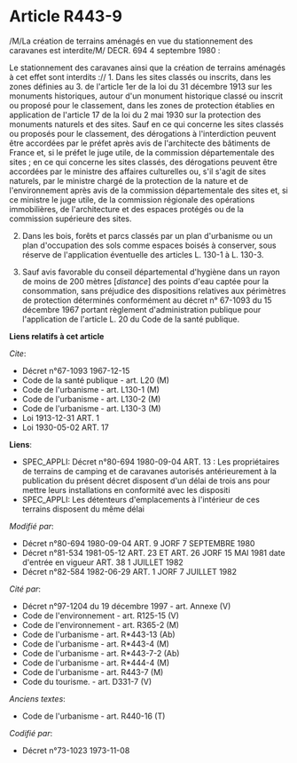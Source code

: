 # Article R443-9

/M/La création de terrains aménagés en vue du stationnement des caravanes est interdite/M/    DECR. 694 4 septembre 1980 :

Le stationnement des caravanes ainsi que la création de terrains aménagés à cet effet sont interdits ://    1. Dans les sites
classés ou inscrits, dans les zones définies au 3. de l'article 1er de la loi du 31 décembre 1913 sur les monuments
historiques, autour d'un monument historique classé ou inscrit ou proposé pour le classement, dans les zones de protection
établies en application de l'article 17 de la loi du 2 mai 1930 sur la protection des monuments naturels et des sites. Sauf
en ce qui concerne les sites classés ou proposés pour le classement, des dérogations à l'interdiction peuvent être accordées
par le préfet après avis de l'architecte des bâtiments de France et, si le préfet le juge utile, de la commission
départementale des sites ; en ce qui concerne les sites classés, des dérogations peuvent être accordées par le ministre des
affaires culturelles ou, s'il s'agit de sites naturels, par le ministre chargé de la protection de la nature et de
l'environnement après avis de la commission départementale des sites et, si ce ministre le juge utile, de la commission
régionale des opérations immobilières, de l'architecture et des espaces protégés ou de la commission supérieure des sites.

2. Dans les bois, forêts et parcs classés par un plan d'urbanisme ou un plan d'occupation des sols comme espaces boisés à
conserver, sous réserve de l'application éventuelle des articles L. 130-1 à L. 130-3.

3. Sauf avis favorable du conseil départemental d'hygiène dans un rayon de moins de 200 mètres [*distance*] des points d'eau
captée pour la consommation, sans préjudice des dispositions relatives aux périmètres de protection déterminés conformément
au décret n° 67-1093 du 15 décembre 1967 portant règlement d'administration publique pour l'application de l'article L. 20 du
Code de la santé publique.

**Liens relatifs à cet article**

_Cite_:

  - Décret n°67-1093 1967-12-15
  - Code de la santé publique - art. L20 (M)
  - Code de l'urbanisme - art. L130-1 (M)
  - Code de l'urbanisme - art. L130-2 (M)
  - Code de l'urbanisme - art. L130-3 (M)
  - Loi   1913-12-31 ART. 1
  - Loi   1930-05-02 ART. 17

**Liens**:

  - SPEC_APPLI: Décret n°80-694 1980-09-04 ART. 13 : Les propriétaires de terrains de camping et de caravanes autorisés antérieurement à la publication du présent décret disposent d'un délai de trois ans pour mettre leurs installations en conformité avec les dispositi
  - SPEC_APPLI: Les détenteurs d'emplacements à l'intérieur de ces terrains disposent du même délai

_Modifié par_:

  - Décret n°80-694 1980-09-04 ART. 9 JORF 7 SEPTEMBRE 1980
  - Décret n°81-534 1981-05-12 ART. 23 ET ART. 26 JORF 15 MAI 1981 date d'entrée en vigueur ART. 38 1 JUILLET 1982
  - Décret n°82-584 1982-06-29 ART. 1 JORF 7 JUILLET 1982

_Cité par_:

  - Décret n°97-1204 du 19 décembre 1997 - art. Annexe (V)
  - Code de l'environnement - art. R125-15 (V)
  - Code de l'environnement - art. R365-2 (M)
  - Code de l'urbanisme - art. R*443-13 (Ab)
  - Code de l'urbanisme - art. R*443-4 (M)
  - Code de l'urbanisme - art. R*443-7-2 (Ab)
  - Code de l'urbanisme - art. R*444-4 (M)
  - Code de l'urbanisme - art. R443-7 (M)
  - Code du tourisme. - art. D331-7 (V)

_Anciens textes_:

  - Code de l'urbanisme - art. R440-16 (T)

_Codifié par_:

  - Décret n°73-1023 1973-11-08
